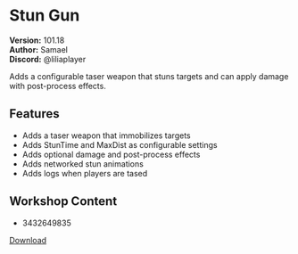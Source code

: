 # Stun Gun

**Version:** 101.18  
**Author:** Samael  
**Discord:** @liliaplayer  

Adds a configurable taser weapon that stuns targets and can apply damage with post-process effects.

## Features

- Adds a taser weapon that immobilizes targets
- Adds StunTime and MaxDist as configurable settings
- Adds optional damage and post-process effects
- Adds networked stun animations
- Adds logs when players are tased

## Workshop Content

- 3432649835

[Download](https://github.com/LiliaFramework/Modules/raw/refs/heads/gh-pages/stungun.zip)
